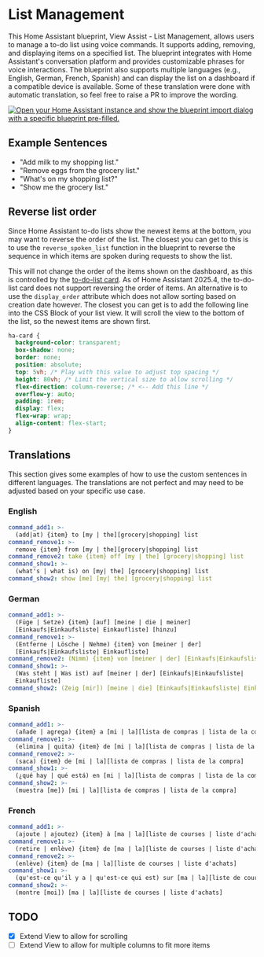 # List Management
This Home Assistant blueprint, View Assist - List Management, allows users to manage a to-do list using voice commands. 
It supports adding, removing, and displaying items on a specified list. 
The blueprint integrates with Home Assistant's conversation platform and provides customizable phrases for voice interactions.
The blueprint also supports multiple languages (e.g., English, German, French, Spanish) and can display the list on a dashboard if a compatible device is available. 
Some of these translation were done with automatic translation, so feel free to raise a PR to improve the wording.

[![Open your Home Assistant instance and show the blueprint import dialog with a specific blueprint pre-filled.](https://my.home-assistant.io/badges/blueprint_import.svg)](https://my.home-assistant.io/redirect/blueprint_import/?blueprint_url=https%3A%2F%2Fraw.githubusercontent.com%2Fdinki%2FView-Assist%2Frefs%2Fheads%2Fviewassist-integrationprep%2FView_Assist_custom_sentences%2FList_Management%2Fblueprint-listmanagement.yaml)

## Example Sentences
- "Add milk to my shopping list."
- "Remove eggs from the grocery list."
- "What's on my shopping list?"
- "Show me the grocery list."

## Reverse list order
Since Home Assistant to-do lists show the newest items at the bottom, you may want to reverse the order of the list.
The closest you can get to this is to use the `reverse_spoken_list` function in the blueprint to reverse the sequence in which items are spoken during requests to show the list.

This will not change the order of the items shown on the dashboard, as this is controlled by the [to-do-list card](https://www.home-assistant.io/dashboards/todo-list/). 
As of Home Assistant 2025.4, the to-do-list card does not support reversing the order of items. An alternative is to use the `display_order` attribute which does not allow sorting based on creation date however.
The closest you can get is to add the following line into the CSS Block of your list view. It will scroll the view to the bottom of the list, so the newest items are shown first.
```css
ha-card {
  background-color: transparent;
  box-shadow: none;
  border: none;
  position: absolute;
  top: 5vh; /* Play with this value to adjust top spacing */
  height: 80vh; /* Limit the vertical size to allow scrolling */
  flex-direction: column-reverse; /* <-- Add this line */
  overflow-y: auto;
  padding: 1rem;
  display: flex;
  flex-wrap: wrap;
  align-content: flex-start;
}
```

## Translations
This section gives some examples of how to use the custom sentences in different languages. The translations are not perfect and may need to be adjusted based on your specific use case.

### English
```yaml
command_add1: >-
  (add|at) {item} to [my | the][grocery|shopping] list
command_remove1: >-
  remove {item} from [my | the][grocery|shopping] list
command_remove2: take {item} off [my | the] [grocery|shopping] list
command_show1: >-
  (what's | what is) on [my| the] [grocery|shopping] list
command_show2: show [me] [my| the] [grocery|shopping] list
```

### German
```yaml
command_add1: >-
  (Füge | Setze) {item} [auf] [meine | die | meiner]
  [Einkaufs|Einkaufsliste| Einkaufliste] [hinzu]
command_remove1: >-
  (Entferne | Lösche | Nehme) {item} von [meiner | der]
  [Einkaufs|Einkaufsliste| Einkaufliste]
command_remove2: (Nimm) {item} von [meiner | der] [Einkaufs|Einkaufsliste| Einkaufliste]
command_show1: >-
  (Was steht | Was ist) auf [meiner | der] [Einkaufs|Einkaufsliste|
  Einkaufliste]
command_show2: (Zeig [mir]) [meine | die] [Einkaufs|Einkaufsliste| Einkaufliste]
```

### Spanish
```yaml
command_add1: >-
  (añade | agrega) {item} a [mi | la][lista de compras | lista de la compra]
command_remove1: >-
  (elimina | quita) {item} de [mi | la][lista de compras | lista de la compra]
command_remove2: >-
  (saca) {item} de [mi | la][lista de compras | lista de la compra]
command_show1: >-
  (¿qué hay | qué está) en [mi | la][lista de compras | lista de la compra]?
command_show2: >-
  (muestra [me]) [mi | la][lista de compras | lista de la compra]
```

### French
```yaml
command_add1: >-
  (ajoute | ajoutez) {item} à [ma | la][liste de courses | liste d'achats]
command_remove1: >-
  (retire | enlève) {item} de [ma | la][liste de courses | liste d'achats]
command_remove2: >-
  (enlève) {item} de [ma | la][liste de courses | liste d'achats]
command_show1: >-
  (qu'est-ce qu'il y a | qu'est-ce qui est) sur [ma | la][liste de courses | liste d'achats] ?
command_show2: >-
  (montre [moi]) [ma | la][liste de courses | liste d'achats]
```

## TODO
- [X] Extend View to allow for scrolling
- [ ] Extend View to allow for multiple columns to fit more items
